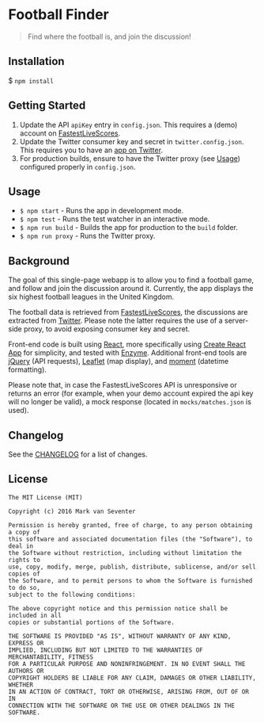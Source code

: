 # Football Finder
> Find where the football is, and join the discussion!

## Installation
$ `npm install`

## Getting Started
1. Update the API `apiKey` entry in `config.json`. This requires a (demo) account on [FastestLiveScores](http://fastestlivescores.com/live-scores-api-feed/).
2. Update the Twitter consumer key and secret in `twitter.config.json`. This requires you to have an [app on Twitter](https://dev.twitter.com).
3. For production builds, ensure to have the Twitter proxy (see [Usage](#Usage)) configured properly in `config.json`.

## Usage
* `$ npm start` - Runs the app in development mode.
* `$ npm test` - Runs the test watcher in an interactive mode.
* `$ npm run build` - Builds the app for production to the `build` folder.
* `$ npm run proxy` - Runs the Twitter proxy.

## Background
The goal of this single-page webapp is to allow you to find a football game, and follow and join the discussion around it. Currently, the app displays the six highest football leagues in the United Kingdom.

The football data is retrieved from [FastestLiveScores](http://fastestlivescores.com/), the discussions are extracted from [Twitter](https://twitter.com/). Please note the latter requires the use of a server-side proxy, to avoid exposing consumer key and secret.

Front-end code is built using [React](https://facebook.github.io/react/), more specifically using [Create React App](https://github.com/facebookincubator/create-react-app) for simplicity, and tested with [Enzyme](https://github.com/airbnb/enzyme). Additional front-end tools are [jQuery](https://jquery.com/) (API requests), [Leaflet](http://leafletjs.com/) (map display), and [moment](http://momentjs.com/) (datetime formatting).

Please note that, in case the FastestLiveScores API is unresponsive or returns an error (for example, when your demo account expired the api key will no longer be valid), a mock response (located in `mocks/matches.json` is used).

## Changelog
See the [CHANGELOG](./CHANGELOG.md) for a list of changes.

## License
    The MIT License (MIT)

    Copyright (c) 2016 Mark van Seventer

    Permission is hereby granted, free of charge, to any person obtaining a copy of
    this software and associated documentation files (the "Software"), to deal in
    the Software without restriction, including without limitation the rights to
    use, copy, modify, merge, publish, distribute, sublicense, and/or sell copies of
    the Software, and to permit persons to whom the Software is furnished to do so,
    subject to the following conditions:

    The above copyright notice and this permission notice shall be included in all
    copies or substantial portions of the Software.

    THE SOFTWARE IS PROVIDED "AS IS", WITHOUT WARRANTY OF ANY KIND, EXPRESS OR
    IMPLIED, INCLUDING BUT NOT LIMITED TO THE WARRANTIES OF MERCHANTABILITY, FITNESS
    FOR A PARTICULAR PURPOSE AND NONINFRINGEMENT. IN NO EVENT SHALL THE AUTHORS OR
    COPYRIGHT HOLDERS BE LIABLE FOR ANY CLAIM, DAMAGES OR OTHER LIABILITY, WHETHER
    IN AN ACTION OF CONTRACT, TORT OR OTHERWISE, ARISING FROM, OUT OF OR IN
    CONNECTION WITH THE SOFTWARE OR THE USE OR OTHER DEALINGS IN THE SOFTWARE.